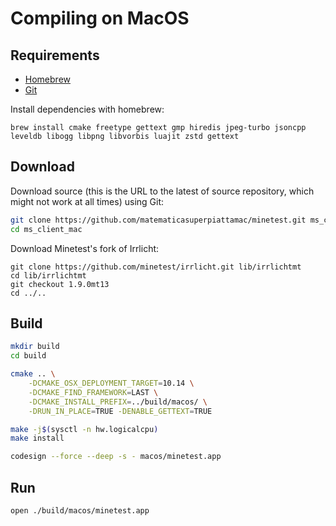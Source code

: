 # Compiling on MacOS

## Requirements

- [Homebrew](https://brew.sh/)
- [Git](https://git-scm.com/downloads)

Install dependencies with homebrew:

```
brew install cmake freetype gettext gmp hiredis jpeg-turbo jsoncpp leveldb libogg libpng libvorbis luajit zstd gettext
```

## Download

Download source (this is the URL to the latest of source repository, which might not work at all times) using Git:

```bash
git clone https://github.com/matematicasuperpiattamac/minetest.git ms_client_mac
cd ms_client_mac
```

Download Minetest's fork of Irrlicht:

```
git clone https://github.com/minetest/irrlicht.git lib/irrlichtmt
cd lib/irrlichtmt
git checkout 1.9.0mt13
cd ../..
```

## Build

```bash
mkdir build
cd build

cmake .. \
    -DCMAKE_OSX_DEPLOYMENT_TARGET=10.14 \
    -DCMAKE_FIND_FRAMEWORK=LAST \
    -DCMAKE_INSTALL_PREFIX=../build/macos/ \
    -DRUN_IN_PLACE=TRUE -DENABLE_GETTEXT=TRUE

make -j$(sysctl -n hw.logicalcpu)
make install

codesign --force --deep -s - macos/minetest.app
```

## Run

```
open ./build/macos/minetest.app
```
